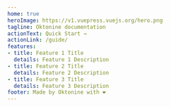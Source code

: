 ```yaml
---
home: true
heroImage: https://v1.vuepress.vuejs.org/hero.png
tagline: Oktonine documentation 
actionText: Quick Start →
actionLink: /guide/
features:
- title: Feature 1 Title
  details: Feature 1 Description
- title: Feature 2 Title
  details: Feature 2 Description
- title: Feature 3 Title
  details: Feature 3 Description
footer: Made by Oktonine with ❤️
---
```

